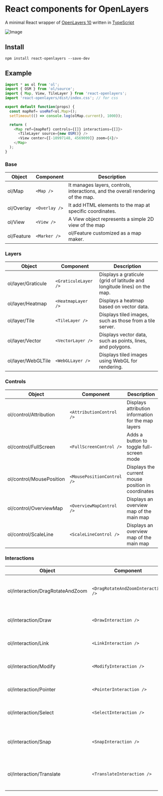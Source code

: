# React components for OpenLayers

A minimal React wrapper of [OpenLayers 10](https://openlayers.org/)
written in [TypeScript](https://www.typescriptlang.org/)

![Image](https://github.com/user-attachments/assets/9dfc9102-4952-4c56-a76b-19699a5a4570)

## Install
```
npm install react-openlayers --save-dev
```

## Example
```typescript
import * as ol from 'ol';
import { OSM } from 'ol/source';
import { Map, View, TileLayer } from 'react-openlayers';
import 'react-openlayers/dist/index.css'; // for css

export default function(props) {
  const mapRef= useRef<ol.Map>();
  setTimeout(() => console.log(olMap.current), 1000));

  return ( 
    <Map ref={mapRef} controls={[]} interactions={[]}>
      <TileLayer source={new OSM()} />
      <View center={[-10997148, 4569099]} zoom={4}/>
    </Map>
  );
}
```

### Base
| Object     | Component    | Description  | 
| ------     | ---------    | ------------ |
| ol/Map     | `<Map />`    | It manages layers, controls, interactions, and the overall rendering of the map. |
| ol/Overlay | `<Overlay />`| It add HTML elements to the map at specific coordinates. |
| ol/View    | `<View />`   | A View object represents a simple 2D view of the map |
| ol/Feature | `<Marker />` | ol/Feature customized as a map maker. |

### Layers
| Object     | Component     | Description  | 
| ------     | ---------     | ------------ |
| ol/layer/Graticule |  `<GraticuleLayer />` | Displays a graticule (grid of latitude and longitude lines) on the map. |
| ol/layer/Heatmap |  `<HeatmapLayer />` | Displays a heatmap based on vector data. |
| ol/layer/Tile |  `<TileLayer />` | Displays tiled images, such as those from a tile server. |
| ol/layer/Vector |  `<VectorLayer />` | Displays vector data, such as points, lines, and polygons. |
| ol/layer/WebGLTile |  `<WebGLLayer />` | Displays tiled images using WebGL for rendering. |

### Controls
| Object     | Component     | Description  | 
| ------     | ---------     | ------------ |
| ol/control/Attribution   | `<AttributionControl />`   | Displays attribution information for the map layers |
| ol/control/FullScreen    | `<FullScreenControl />`    | Adds a button to toggle full-screen mode |
| ol/control/MousePosition | `<MousePositionControl />` | Displays the current mouse position in coordinates |
| ol/control/OverviewMap   | `<OverviewMapControl />`   | Displays an overview map of the main map |
| ol/control/ScaleLine     | `<ScaleLineControl />`     | Displays an overview map of the main map |

### Interactions
| Object     | Component     | Description  | 
| ------     | ---------     | ------------ |
| ol/interaction/DragRotateAndZoom| `<DragRotateAndZoomInteraction />` | Allows rotating and zooming the map by dragging. |
| ol/interaction/Draw | `<DrawInteraction />` | Allows drawing geometries on the map.|
| ol/interaction/Link | `<LinkInteraction />` | Synchronizes the map view with the URL. |
| ol/interaction/Modify | `<ModifyInteraction />` | Allows modifying existing geometries. |
| ol/interaction/Pointer | `<PointerInteraction />` | Base class for pointer interactions. |
| ol/interaction/Select | `<SelectInteraction />` | Allows selecting features on the map. |
| ol/interaction/Snap | `<SnapInteraction />` | Allows snapping geometries to other geometries. |
| ol/interaction/Translate | `<TranslateInteraction />` | Allows translating (moving) features on the map. |
